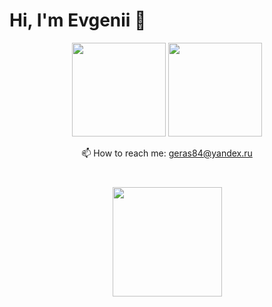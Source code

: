 # Hi, I'm Evgenii 👋

<p align='center'>
   <a href="https://github-readme-stats.vercel.app/api?username=ionis&show_icons=true&count_private=true"><img
           height=150
           src="https://github-readme-stats.vercel.app/api?username=ionis&show_icons=true&count_private=true"/></a>
   <a href="https://github.com/romankh3/github-readme-stats"><img height=150
                                                                  src="https://github-readme-stats.vercel.app/api/top-langs/?username=ionis&layout=compact"/></a>
</p>

<p align='center'>
   📫 How to reach me: <a href='mailto:geras84@yandex.ru'>geras84@yandex.ru</a>
</p>

<div align="center" style="margin: 40px 0">
   <a href="https://github.com/romankh3/github-profile-views-counter">
       <img width="175px" src="https://komarev.com/ghpvc/?username=ionis&color=DE002D">
   </a>
</div>

<!--
**Ionis/ionis** is a ✨ _special_ ✨ repository because its `README.md` (this file) appears on your GitHub profile.

Here are some ideas to get you started:

- 🔭 I’m currently working on ...
- 🌱 I’m currently learning ...
- 👯 I’m looking to collaborate on ...
- 🤔 I’m looking for help with ...
- 💬 Ask me about ...
- 📫 How to reach me: ...
- 😄 Pronouns: ...
- ⚡ Fun fact: ...
-->
